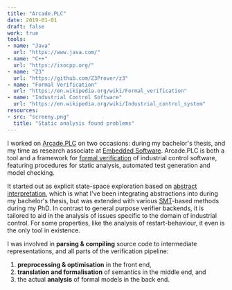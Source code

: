 ```yaml
---
title: "Arcade.PLC"
date: 2019-01-01
draft: false
work: true
tools:
- name: "Java"
  url: "https://www.java.com/"
- name: "C++"
  url: "https://isocpp.org/"
- name: "Z3"
  url: "https://github.com/Z3Prover/z3"
- name: "Formal Verification"
  url: "https://en.wikipedia.org/wiki/Formal_verification"
- name: "Industrial Control Software"
  url: "https://en.wikipedia.org/wiki/Industrial_control_system"
resources:
- src: "screeny.png"
  title: "Static analysis found problems"
---
```


I worked on [Arcade.PLC](https://arcade.embedded.rwth-aachen.de/) on two occasions: during my bachelor's thesis, and my time as research associate at [Embedded Software](https://embedded.rwth-aachen.de/).
Arcade.PLC is both a tool and a framework for [formal verification](https://en.wikipedia.org/wiki/Formal_verification) of industrial control software, featuring procedures for static analysis, automated test generation and model checking.

It started out as explicit state-space exploration based on [abstract interpretation](https://en.wikipedia.org/wiki/Abstract_interpretation), which is what I've been integrating abstractions into during my bachelor's thesis, but was extended with various [SMT](https://en.wikipedia.org/wiki/Satisfiability_modulo_theories)-based methods during my PhD.
In contrast to general purpose verifier backends, it is tailored to aid in the analysis of issues specific to the domain of industrial control.
For some properties, like the analysis of restart-behaviour, it even is the only tool in existence.

I was involved in **parsing & compiling** source code to intermediate representations, and all parts of the verification pipeline:

1. **preprocessing & optimisation** in the front end,
1. **translation and formalisation** of semantics in the middle end, and
1. the actual **analysis** of formal models in the back end.